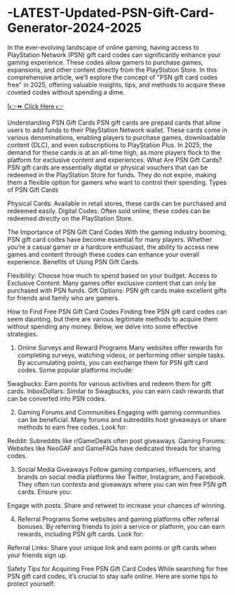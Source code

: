 # -LATEST-Updated-PSN-Gift-Card-Generator-2024-2025

In the ever-evolving landscape of online gaming, having access to PlayStation Network (PSN) gift card codes can significantly enhance your gaming experience. These codes allow gamers to purchase games, expansions, and other content directly from the PlayStation Store. In this comprehensive article, we’ll explore the concept of "PSN gift card codes free" in 2025, offering valuable insights, tips, and methods to acquire these coveted codes without spending a dime.

[[👉⏩ Click Here 👉 
](https://appbitly.com/get-free-Gift-card)

Understanding PSN Gift Cards
PSN gift cards are prepaid cards that allow users to add funds to their PlayStation Network wallet. These cards come in various denominations, enabling players to purchase games, downloadable content (DLC), and even subscriptions to PlayStation Plus. In 2025, the demand for these cards is at an all-time high, as more players flock to the platform for exclusive content and experiences.
What Are PSN Gift Cards?
PSN gift cards are essentially digital or physical vouchers that can be redeemed in the PlayStation Store for funds. They do not expire, making them a flexible option for gamers who want to control their spending.
Types of PSN Gift Cards

Physical Cards: Available in retail stores, these cards can be purchased and redeemed easily.
Digital Codes: Often sold online, these codes can be redeemed directly on the PlayStation Store.

The Importance of PSN Gift Card Codes
With the gaming industry booming, PSN gift card codes have become essential for many players. Whether you’re a casual gamer or a hardcore enthusiast, the ability to access new games and content through these codes can enhance your overall experience.
Benefits of Using PSN Gift Cards

Flexibility: Choose how much to spend based on your budget.
Access to Exclusive Content: Many games offer exclusive content that can only be purchased with PSN funds.
Gift Options: PSN gift cards make excellent gifts for friends and family who are gamers.

How to Find Free PSN Gift Card Codes
Finding free PSN gift card codes can seem daunting, but there are various legitimate methods to acquire them without spending any money. Below, we delve into some effective strategies.
1. Online Surveys and Reward Programs
Many websites offer rewards for completing surveys, watching videos, or performing other simple tasks. By accumulating points, you can exchange them for PSN gift card codes. Some popular platforms include:

Swagbucks: Earn points for various activities and redeem them for gift cards.
InboxDollars: Similar to Swagbucks, you can earn cash rewards that can be converted into PSN codes.

2. Gaming Forums and Communities
Engaging with gaming communities can be beneficial. Many forums and subreddits host giveaways or share methods to earn free codes. Look for:

Reddit: Subreddits like r/GameDeals often post giveaways.
Gaming Forums: Websites like NeoGAF and GameFAQs have dedicated threads for sharing codes.

3. Social Media Giveaways
Follow gaming companies, influencers, and brands on social media platforms like Twitter, Instagram, and Facebook. They often run contests and giveaways where you can win free PSN gift cards. Ensure you:

Engage with posts.
Share and retweet to increase your chances of winning.

4. Referral Programs
Some websites and gaming platforms offer referral bonuses. By referring friends to join a service or platform, you can earn rewards, including PSN gift cards. Look for:

Referral Links: Share your unique link and earn points or gift cards when your friends sign up.

Safety Tips for Acquiring Free PSN Gift Card Codes
While searching for free PSN gift card codes, it’s crucial to stay safe online. Here are some tips to protect yourself:
